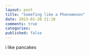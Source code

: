```yaml
---
layout: post
title: "Somefing like a Phenomenon"
date: 2013-01-20 21:10
comments: true
categories:
published: false
---
```

i like pancakes